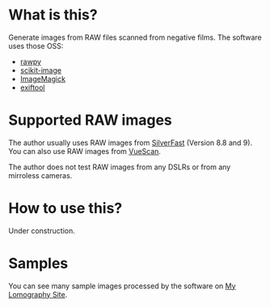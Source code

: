 # What is this?

Generate images from RAW files scanned from negative films.  The software
uses those OSS:

- [rawpy](https://github.com/letmaik/rawpy)
- [scikit-image](https://scikit-image.org)
- [ImageMagick](https://imagemagick.org)
- [exiftool](https://exiftool.org)

# Supported RAW images

The author usually uses RAW images from [SilverFast](https://www.silverfast.com/) (Version 8.8 and 9).  You can also use RAW images from [VueScan](https://www.hamrick.com).

The author does not test RAW images from any DSLRs or from any mirroless cameras.

# How to use this?

Under construction.

# Samples

You can see many sample images processed by the software on [My Lomography Site](https://www.lomography.jp/homes/kunishi).
